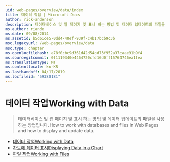```yaml
---
uid: web-pages/overview/data/index
title: 데이터 작업 | Microsoft Docs
author: rick-anderson
description: 데이터베이스 및 웹 페이지 및 표시 하는 방법 및 데이터 업데이트의 파일을 사용 하는 방법입니다.
ms.author: riande
ms.date: 09/08/2014
ms.assetid: b5d61ce5-0dd4-40ef-939f-c4b17bcb9c3b
msc.legacyurl: /web-pages/overview/data
msc.type: chapter
ms.openlocfilehash: a78f0cbc9d361d42d54cd73f952a37caae91b9f4
ms.sourcegitcommit: 0f1119340e4464720cfd16d0ff15764746ea1fea
ms.translationtype: MT
ms.contentlocale: ko-KR
ms.lasthandoff: 04/17/2019
ms.locfileid: "59388181"
---
```

# <a name="working-with-data"></a><span data-ttu-id="cbe0f-103">데이터 작업</span><span class="sxs-lookup"><span data-stu-id="cbe0f-103">Working with Data</span></span>

> <span data-ttu-id="cbe0f-104">데이터베이스 및 웹 페이지 및 표시 하는 방법 및 데이터 업데이트의 파일을 사용 하는 방법입니다.</span><span class="sxs-lookup"><span data-stu-id="cbe0f-104">How to work with databases and files in Web Pages and how to display and update data.</span></span>


- [<span data-ttu-id="cbe0f-105">데이터 작업</span><span class="sxs-lookup"><span data-stu-id="cbe0f-105">Working with Data</span></span>](5-working-with-data.md)
- [<span data-ttu-id="cbe0f-106">차트에 데이터 표시</span><span class="sxs-lookup"><span data-stu-id="cbe0f-106">Displaying Data in a Chart</span></span>](7-displaying-data-in-a-chart.md)
- [<span data-ttu-id="cbe0f-107">파일 작업</span><span class="sxs-lookup"><span data-stu-id="cbe0f-107">Working with Files</span></span>](working-with-files.md)
